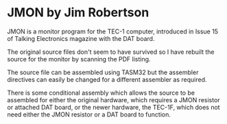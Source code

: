# JMON by Jim Robertson

JMON is a monitor program for the TEC-1 computer, introduced in Issue 15 of Talking Electronics magazine with the DAT board.

The original source files don't seem to have survived so I have rebuilt the source for the monitor by scanning the PDF listing.

The source file can be assembled using TASM32 but the assembler directives can easily be changed for a different assembler as required.

There is some conditional assembly which allows the source to be assembled for either the original hardware, which requires a JMON resistor or attached DAT board, or the newer hardware, the TEC-1F, which does not need either the JMON resistor or a DAT board to function. 



